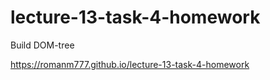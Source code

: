# lecture-13-task-4-homework

Build DOM-tree

https://romanm777.github.io/lecture-13-task-4-homework

